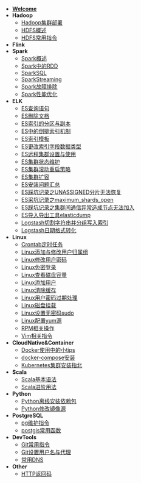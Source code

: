 - [**Welcome**](README)
- **Hadoop**
  - [Hadoop集群部署](Hadoop/Hadoop集群部署)
  - [HDFS概述](Hadoop/HDFS概述)
  - [HDFS常用指令](Hadoop/HDFS常用指令)
- **Flink**
- **Spark**
  - [Spark概述](Spark/1-Spark概述)
  - [Spark中的RDD](Spark/2-Spark中的RDD)
  - [SparkSQL](Spark/3-SparkSQL)
  - [SparkStreaming](Spark/4-SparkStreaming)
  - [Spark故障排除](Spark/5-Spark故障排除)
  - [Spark性能优化](Spark/6-Spark性能优化)
- **ELK**
  - [ES查询语句](ELK/ES查询语句)
  - [ES删除文档](ELK/ES删除文档)
  - [ES索引的分区与副本](ELK/ES索引的分区与副本)
  - [ES中的倒排索引机制](ELK/ES中的倒排索引机制)
  - [ES索引模板](ELK/ES索引模板)
  - [ES更改索引字段数据类型](ELK/ES更改索引字段数据类型)
  - [ES远程集群设置与使用](ELK/ES远程集群设置与使用)
  - [ES集群状态维护](ELK/ES集群状态维护)
  - [ES集群滚动重启策略](ELK/ES集群滚动重启策略)
  - [ES集群扩容](ELK/ES集群扩容)
  - [ES安装问题汇总](ELK/ES安装问题汇总)
  - [ES踩坑记录之UNASSIGNED分片无法恢复](ELK/ES踩坑记录之UNASSIGNED分片无法恢复)
  - [ES采坑记录之maximum_shards_open](ELK/ES采坑记录之maximum_shards_open)
  - [ES踩坑记录之集群间通信异常造成节点无法加入](ELK/ES踩坑记录之集群间通信异常造成节点无法加入)
  - [ES导入导出工具elasticdump](ELK/ES导入导出工具elasticdump简单使用说明)
  - [Logstash切割字符串并分组写入索引](ELK/Logstash切割字符串并分组写入索引)
  - [Logstash日期格式转化](ELK/Logstash日期格式转化)
- **Linux**
  - [Crontab定时任务](Linux/Crontab定时任务)
  - [Linux添加与修改用户归属组](Linux/Linux添加与修改用户归属组)
  - [Linux修改用户密码](Linux/Linux修改用户密码)
  - [Linux免密登录](Linux/Linux免密登录)
  - [Linux查看磁盘容量](Linux/Linux查看磁盘容量)
  - [Linux添加用户](Linux/Linux添加用户)
  - [Linux清除缓存](Linux/Linux清除缓存)
  - [Linux用户密码过期处理](Linux/Linux用户密码过期处理)
  - [Linux磁盘挂载](Linux/Linux磁盘挂载)
  - [Linux设置无密码sudo](Linux/Linux设置无密码sudo)
  - [Linux配置yum源](Linux/Linux配置yum源)
  - [RPM相关操作](Linux/RPM相关操作)
  - [Vim相关指令](Linux/Vim相关指令)
- **CloudNative&Container**
  - [Docker使用中的小tips](CloudNative&Container/Docker使用中的小tips)
  - [docker-compose安装](CloudNative&Container/docker-compose安装)
  - [Kubernetes集群安装指北](CloudNative&Container/Kubernetes集群安装指北)
- **Scala**
  - [Scala基本语法](Scala/Scala基本语法)
  - [Scala进阶用法](Scala/Scala进阶用法)
- **Python**
  - [Python离线安装依赖包](Python/Python离线安装依赖包)
  - [Python修改镜像源](Python/Python修改镜像源)
- **PostgreSQL**
  - [pg维护指令](PGSQL/pg维护指令)
  - [postgis常用函数](PGSQL/postgis常用函数.md)
- **DevTools**
  - [Git常用指令](DevTools/Git常用指令)
  - [Git设置用户名与代理](DevTools/Git设置用户名与代理)
  - [常用DNS](DevTools/常用DNS)
- **Other**
  - [HTTP返回码](Other/HTTP返回码)